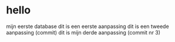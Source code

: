 # hello
mijn eerste database
dit is een eerste aanpassing
dit is een tweede aanpassing (commit)
dit is mijn derde aanpassing (commit nr 3)
